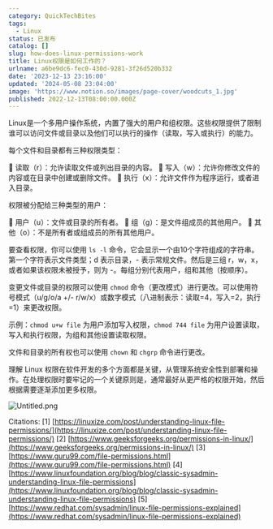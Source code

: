 ```yaml
---
category: QuickTechBites
tags:
  - Linux
status: 已发布
catalog: []
slug: how-does-linux-permissions-work
title: Linux权限是如何工作的？
urlname: a6be9dc6-fec0-430d-9281-3f26d520b332
date: '2023-12-13 23:16:00'
updated: '2024-05-08 23:04:00'
image: 'https://www.notion.so/images/page-cover/woodcuts_1.jpg'
published: 2022-12-13T08:00:00.000Z
---
```


Linux是一个多用户操作系统，内置了强大的用户和组权限。这些权限提供了限制谁可以访问文件或目录以及他们可以执行的操作（读取，写入或执行）的能力。


每个文件和目录都有三种权限类型：


🔸 读取（r）：允许读取文件或列出目录的内容。
🔸 写入（w）：允许你修改文件的内容或在目录中创建或删除文件。
🔸 执行（x）：允许文件作为程序运行，或者进入目录。


权限被分配给三种类型的用户：


🔸 用户（u）：文件或目录的所有者。
🔸 组（g）：是文件组成员的其他用户。
🔸 其他（o）：不是所有者或组成员的所有其他用户。


要查看权限，你可以使用 `ls -l` 命令，它会显示一个由10个字符组成的字符串。第一个字符表示文件类型；d 表示目录，- 表示常规文件。然后是三组 r，w，x，或者如果该权限未被授予，则为 -。每组分别代表用户，组和其他（按顺序）。


变更文件或目录的权限可以使用 `chmod` 命令（更改模式）进行更改。可以使用符号模式（u/g/o/a +/- r/w/x）或数字模式（八进制表示：读取=4，写入=2，执行=1）来更改权限。


示例：`chmod u+w file` 为用户添加写入权限，`chmod 744 file` 为用户设置读取，写入和执行权限，为组和其他设置读取权限。


文件和目录的所有权也可以使用 `chown` 和 `chgrp` 命令进行更改。


理解 Linux 权限在软件开发的多个方面都是关键，从管理系统安全性到部署和操作。在处理权限时要牢记的一个关键原则是，通常最好从更严格的权限开始，然后根据需要逐渐添加更多权限。


![Untitled.png](https://prod-files-secure.s3.us-west-2.amazonaws.com/5d24fe63-e567-4804-86f9-9fdc62e13082/332b89ee-9c33-4950-8a69-32c3d1ff2c69/Untitled.png?X-Amz-Algorithm=AWS4-HMAC-SHA256&X-Amz-Content-Sha256=UNSIGNED-PAYLOAD&X-Amz-Credential=ASIAZI2LB4667RTN5YU7%2F20250215%2Fus-west-2%2Fs3%2Faws4_request&X-Amz-Date=20250215T053613Z&X-Amz-Expires=3600&X-Amz-Security-Token=IQoJb3JpZ2luX2VjEBYaCXVzLXdlc3QtMiJGMEQCIHMMCiySNscPHA9GhR9UN3NS6N9Kgdafej9eoKWtMQ8oAiBMn2bnAmcBRRL8%2FgaScna4lvkev5Lk9UwEGywcrnsYzSr%2FAwg%2FEAAaDDYzNzQyMzE4MzgwNSIMG53r6mynKMpP1HF%2BKtwDjA0vAuLf%2F3YKx%2F6J1c9omjmJ%2BwsLo1xY5HvajVpLdpm6LWMIzskGz6TWLlLZJV2QQkhBKL45DH6k3zLFJXVXbo89umxb8QF1lGjydmWRzq7gTfJT11hYU8FMzmjjMSut6RwsF%2F9HnMKRC%2BzP116HMnJmRMtFJ4ZgsiTSO4f3WEtAKc%2FAd5kwGSFNCu%2BXr3Vq0xOZdW9TP1jC2dSoyWbXHc2j%2FhvvLYlVZaR%2FEeaZUgVr2%2FalieBv8%2FbAxddnOr0ZacqgCrJbffvTXjS9PmmIrPHhbhtGJT9cWMbn%2BNHbRBPD9JPLK%2FYlOM7TzP6bwIjDHd7jnJnrDaUyvP1w5x4yXzfaj4i2p4rKWUPiiPovq8Pno%2FXYPcAWjSvGGOf89sCU1oRe5r72boR8ryw4r60lVl6beorR36j69tVTuuCdmUGrIlsqwfDeytm0aKouJJTfRRYNVUuyHVtyoNqYBtfH3wpR%2BtzYP79OOSDXsihnuXOGJRTj9FnC8UrJjzVPfy5ewCJ%2F5sr%2BMPlUxjA3XINQhJnArISqhQZPwF1WXFCEzI%2BItyaKoIWoeURqH14Y%2FuOyLtJOqGcWxPc8s0WDw2heZdKbWkFqfq7kOL5UCCbq88HOR6arrvlNl5mIVYswu8vAvQY6pgGxKz%2FJ8lTmTiNMfpgd00EvrAfNBw9uWnARIdZLQ0UrIkRDdly3UecewVx%2FiAUMW2Twu8LvWsrnpZqoaSEtEfzhg0H8GvStn0C1d3PbLaZt04SOMMDSrA%2BGo4WbGsmp15%2BCS0Vt0pQF8nD9JRAZgYPBGfbys0ckKyep2Gag1WTBXbGcPq3MtUlBsYixYyfZ1dDUtVjxryzkyuW3rJu8SkgMVfCVY6l0&X-Amz-Signature=67e89646a4f22e733e399ac69f4bfb3d0cc2ea81c541d861902084cb2a6aca7c&X-Amz-SignedHeaders=host&x-id=GetObject)


Citations:
[1] [https://linuxize.com/post/understanding-linux-file-permissions/](https://linuxize.com/post/understanding-linux-file-permissions/)
[2] [https://www.geeksforgeeks.org/permissions-in-linux/](https://www.geeksforgeeks.org/permissions-in-linux/)
[3] [https://www.guru99.com/file-permissions.html](https://www.guru99.com/file-permissions.html)
[4] [https://www.linuxfoundation.org/blog/blog/classic-sysadmin-understanding-linux-file-permissions](https://www.linuxfoundation.org/blog/blog/classic-sysadmin-understanding-linux-file-permissions)
[5] [https://www.redhat.com/sysadmin/linux-file-permissions-explained](https://www.redhat.com/sysadmin/linux-file-permissions-explained)

